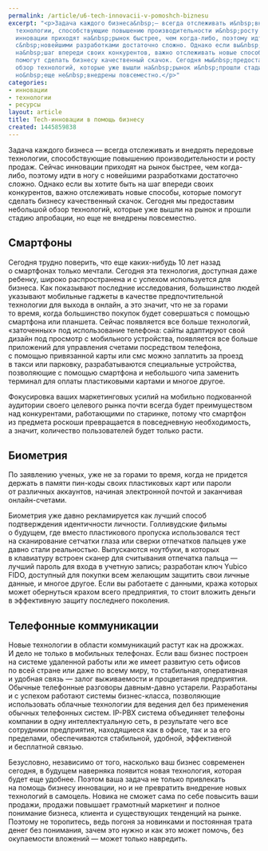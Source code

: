 ```yaml
---
permalink: /article/u6-tech-innovacii-v-pomoshch-biznesu
excerpt: "<p>Задача каждого бизнеса&nbsp;— всегда отслеживать и&nbsp;внедрять передовые
  технологии, способствующие повышению производительности и&nbsp;росту продаж. Сейчас
  инновации приходят на&nbsp;рынок быстрее, чем когда-либо, поэтому идти в&nbsp;ногу
  с&nbsp;новейшими разработками достаточно сложно. Однако если вы&nbsp;хотите быть
  на&nbsp;шаг впереди своих конкурентов, важно отслеживать новые способы, которые
  помогут сделать бизнесу качественный скачок. Сегодня мы&nbsp;предоставим небольшой
  обзор технологий, которые уже вышли на&nbsp;рынок и&nbsp;прошли стадию апробации,
  но&nbsp;еще не&nbsp;внедрены повсеместно.</p>"
categories:
- инновации
- технологии
- ресурсы
layout: article
title: Tech-инновации в помощь бизнесу
created: 1445859838
---
```

<p>Задача каждого бизнеса&nbsp;— всегда отслеживать и&nbsp;внедрять передовые технологии, способствующие повышению производительности и&nbsp;росту продаж. Сейчас инновации приходят на&nbsp;рынок быстрее, чем когда-либо, поэтому идти в&nbsp;ногу с&nbsp;новейшими разработками достаточно сложно. Однако если вы&nbsp;хотите быть на&nbsp;шаг впереди своих конкурентов, важно отслеживать новые способы, которые помогут сделать бизнесу качественный скачок. Сегодня мы&nbsp;предоставим небольшой обзор технологий, которые уже вышли на&nbsp;рынок и&nbsp;прошли стадию апробации, но&nbsp;еще не&nbsp;внедрены повсеместно.</p>
<h2>Смартфоны</h2>
<p>Сегодня трудно поверить, что еще каких-нибудь 10&nbsp;лет назад о&nbsp;смартфонах только мечтали. Сегодня эта технология, доступная даже ребенку, широко распространена и&nbsp;с&nbsp;успехом используется для бизнеса. Как показывают последние исследования, большинство людей указывают мобильные гаджеты в&nbsp;качестве предпочтительной технологии для выхода в&nbsp;онлайн, а&nbsp;это значит, что не&nbsp;за&nbsp;горами то&nbsp;время, когда большинство покупок будет совершаться с&nbsp;помощью смартфона или планшета. Сейчас появляется все больше технологий, «заточенных» под использование телефона: сайты адаптируют свой дизайн под просмотр с&nbsp;мобильного устройства, появляется все больше приложений для управления счетами посредством телефона, с&nbsp;помощью привязанной карты или смс можно заплатить за&nbsp;проезд в&nbsp;такси или парковку, разрабатываются специальные устройства, позволяющие с&nbsp;помощью смартфона и&nbsp;небольшого чипа заменить терминал для оплаты пластиковыми картами и&nbsp;многое другое.</p>
<p>Фокусировка ваших маркетинговых усилий на&nbsp;мобильно подкованной аудитории своего целевого рынка почти всегда будет преимуществом над конкурентами, работающими по&nbsp;старинке, потому что смартфон из&nbsp;предмета роскоши превращается в&nbsp;повседневную необходимость, а&nbsp;значит, количество пользователей будет только расти.</p>
<h2>Биометрия</h2>
<p>По&nbsp;заявлению ученых, уже не&nbsp;за&nbsp;горами то&nbsp;время, когда не&nbsp;придется держать в&nbsp;памяти пин-коды своих пластиковых карт или пароли от&nbsp;различных аккаунтов, начиная электронной почтой и&nbsp;заканчивая онлайн-счетами.</p>
<p>Биометрия уже давно рекламируется как лучший способ подтверждения идентичности личности. Голливудские фильмы о&nbsp;будущем, где вместо пластикового пропуска использовался тест на&nbsp;сканирование сетчатки глаза или сверки отпечатков пальцев уже давно стали реальностью. Выпускаются ноутбуки, в&nbsp;которых в&nbsp;клавиатуру встроен сканер для считывания отпечатка пальца&nbsp;— лучший пароль для входа в&nbsp;учетную запись; разработан ключ Yubico FIDO, доступный для покупки всем желающим защитить свои личные данные, и&nbsp;многое другое. Если вы&nbsp;работаете с&nbsp;данными, кража которых может обернуться крахом всего предприятия, то&nbsp;стоит вложить деньги в&nbsp;эффективную защиту последнего поколения.</p>
<h2>Телефонные коммуникации</h2>
<p>Новые технологии в&nbsp;области коммуникаций растут как на&nbsp;дрожжах. И&nbsp;дело не&nbsp;только в&nbsp;мобильных телефонах. Если ваш бизнес построен на&nbsp;системе удаленной работы или&nbsp;же имеет развитую сеть офисов по&nbsp;всей стране или даже по&nbsp;всему миру, то&nbsp;стабильная, оперативная и&nbsp;удобная связь&nbsp;— залог выживаемости и&nbsp;процветания предприятия. Обычные телефонные разговоры давным-давно устарели. Разработаны и&nbsp;с&nbsp;успехом работают системы бизнес-класса, позволяющие использовать облачные технологии для ведения дел без применения обычных телефонных систем. IP-PBX система объединяет телефоны компании в&nbsp;одну интеллектуальную сеть, в&nbsp;результате чего все сотрудники предприятия, находящиеся как в&nbsp;офисе, так и&nbsp;за&nbsp;его пределами, обеспечиваются стабильной, удобной, эффективной и&nbsp;бесплатной связью. </p>
<p>Безусловно, независимо от&nbsp;того, насколько ваш бизнес современен сегодня, в&nbsp;будущем наверняка появится новая технология, которая будет еще удобнее. Поэтом ваша задача не&nbsp;только привлекать на&nbsp;помощь бизнесу инновации, но&nbsp;и&nbsp;не&nbsp;превратить внедрение новых технологий в&nbsp;самоцель. Новика не&nbsp;сможет сама по&nbsp;себе повысить ваши продажи, продажи повышает грамотный маркетинг и&nbsp;полное понимание бизнеса, клиента и&nbsp;существующих тенденций на&nbsp;рынке. Поэтому не&nbsp;торопитесь, ведь погоня за&nbsp;новинками и&nbsp;постоянная трата денег без понимания, зачем это нужно и&nbsp;как это может помочь, без окупаемости вложений&nbsp;— может только навредить.</p>
